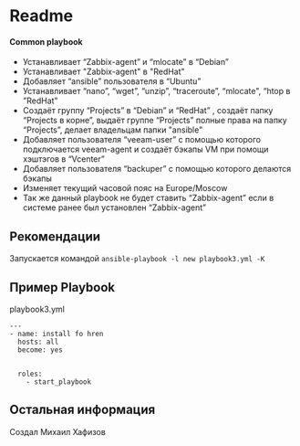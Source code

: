 Readme
=========
#### Сommon playbook

- Устанавливает “Zabbix-agent” и “mlocate” в “Debian”
- Устанавливает "Zabbix-agent" в "RedHat"
- Добавляет “ansible” пользователя   в “Ubuntu”
- Устанавливает “nano”, “wget”,  “unzip”,  “traceroute”,  “mlocate",  “htop  в ”RedHat"
- Создаёт группу “Projects” в “Debian” и  “RedHat” , создаёт папку “Projects в корне”,  выдаёт группе “Projects” полные права на папку “Projects”, делает владельцам папки "ansible"
- Добавляет  пользователя “veeam-user” с помощью которого подключается veeam-agent и создаёт бэкапы VM при помощи хэштэгов в “Vcenter”
- Добавляет пользователя “backuper”  с помощью которого делаются бэкапы
- Изменяет текущий часовой пояс на Europe/Moscow
- Так же данный playbook не будет ставить “Zabbix-agent” если в системе ранее был установлен “Zabbix-agent”  

Рекомендации
------------
Запускается командой
```ansible-playbook -l new playbook3.yml -K```


Пример Playbook
----------------
playbook3.yml
```
---
- name: install fo hren
  hosts: all
  become: yes


  roles:
    - start_playbook
```


Остальная информация
------------------
Создал Михаил Хафизов
